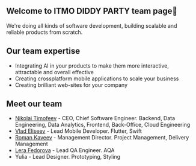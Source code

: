## Welcome to ITMO DIDDY PARTY team page👋

We're doing all kinds of software development, building scalable and reliable products from scratch.

## Our team expertise

- Integrating AI in your products to make them more interactive, attractable and overall effective
- Creating crossplatform mobile applications to scale your business
- Creating brilliant web-sites for your company

## Meet our team

- [Nikolai Timofeev](https://github.com/timofeev41) - CEO, Chief Software Engineer. Backend, Data Engineering, Data Analytics, Frontend, Back-Office, Cloud Engineering
- [Vlad Eliseev](https://github.com/kidonrage) - Lead Mobile Developer. Flutter, Swift
- [Roman Kaveev](https://github.com/romankaveev) - Management Director. Project Management, Delivery Management
- [Lera Fedorova](https://github.com/quemitariousa) - Lead QA Engineer. AQA
- Yulia - Lead Designer. Prototyping, Styling
